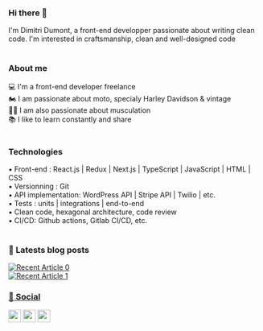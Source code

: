### Hi there 👋
I'm Dimitri Dumont, a front-end developper passionate about writing clean code. I'm interested in craftsmanship, clean and well-designed code
<br/>
<br/>

### About me
💻 I'm a front-end developer freelance<br/>
🏍 I am passionate about moto, specialy Harley Davidson & vintage<br/>
🏋️‍♂️ I am also passionate about musculation<br/>
📚 I like to learn constantly and share
<br/>
<br/>

### Technologies
▪ Front-end : React.js | Redux | Next.js | TypeScript | JavaScript | HTML | CSS<br/>
▪ Versionning : Git<br/>
▪ API implementation: WordPress API | Stripe API | Twilio | etc.<br/>
▪ Tests : units | integrations | end-to-end<br/>
▪ Clean code, hexagonal architecture, code review<br/>
▪ CI/CD: Github actions, Gitlab CI/CD, etc.
<br/>
<br/>

### 📖 Latests blog posts
<a target="_blank" href="https://github-readme-medium-recent-article.vercel.app/medium/@dimitridumont/0"><img src="https://github-readme-medium-recent-article.vercel.app/medium/@dimitridumont/0" alt="Recent Article 0"><br/>
<a target="_blank" href="https://github-readme-medium-recent-article.vercel.app/medium/@dimitridumont/1"><img src="https://github-readme-medium-recent-article.vercel.app/medium/@dimitridumont/1" alt="Recent Article 1">

### 🔌 Social
<a href="https://twitter.com/dimitridumontfr/"><img src="https://img.shields.io/badge/dimitridumontfr%20-%231DA1F2.svg?&style=for-the-badge&logo=Twitter&logoColor=white"  height=25/></a> 
<a href="https://www.linkedin.com/in/dimitri-dumont/"><img src="https://img.shields.io/badge/dimitri--dumont%20-%230077B5.svg?&style=for-the-badge&logo=linkedin&logoColor=white"  height=25/></a> <a href="https://medium.com/@dimitridumont"><img src="https://img.shields.io/badge/medium-%2312100E.svg?&style=for-the-badge&logo=medium&logoColor=white" height=25/></a> 
